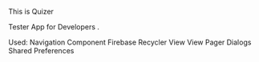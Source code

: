 This is Quizer
 
Tester App for Developers . 

Used:
Navigation Component
Firebase
Recycler View
View Pager
Dialogs
Shared Preferences





